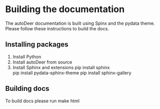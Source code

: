 # Building the documentation
The autoDeer documentation is built using Spinx and the pydata theme. Please follow these instructions to build the docs.


## Installing packages

1) Install Python
2) Install autoDeer from source
3) Install Sphinx and extensions
        pip install sphinx    
        pip install pydata-sphinx-theme
        pip install sphinx-gallery

## Building docs
To build docs please run
        make html